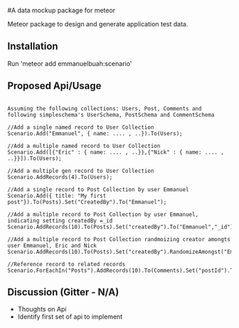 #A data mockup package for meteor

Meteor package to design and generate application test data. 


## Installation 

Run 'meteor add emmanuelbuah:scenario'

## Proposed Api/Usage
```
 
Assuming the following collections: Users, Post, Comments and following simpleschema's UserSchema, PostSchema and CommentSchema

//Add a single named record to User Collection 
Scenario.Add("Emmanuel", { name: .... , ..}).To(Users);

//Add a multiple named record to User Collection
Scenario.Add([{"Eric" : { name: .... , ..}},{"Nick" : { name: .... , ..}}]).To(Users);

//Add a multiple gen record to User Collection
Scenario.AddRecords(4).To(Users);

//Add a single record to Post Collection by user Emmanuel
Scenario.Add({ title: "My first post"}).To(Posts).Set("CreatedBy").To("Emmanuel");

//Add a multiple record to Post Collection by user Emmanuel, indicating setting createdBy =_id 
Scenario.AddRecords(10).To(Posts).Set("createdBy").To("Emmanuel","_id");

//Add a multiple record to Post Collection randmoizing creator amongts user Emmanuel, Eric and Nick 
Scenario.AddRecords(10).To(Posts).Set("createdBy").RandomizeAmongst("Emmanuel","Eric","Nick"]).As("Posts");

//Reference record to related records
Scenario.ForEachIn("Posts").AddRecords(10).To(Comments).Set("postId").ToParent("_id");

```

## Discussion (Gitter - N/A) 
- Thoughts on Api 
- Identify first set of api to implement




